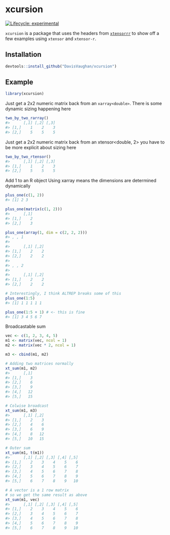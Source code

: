 
<!-- README.md is generated from README.Rmd. Please edit that file -->

# xcursion

[![Lifecycle:
experimental](https://img.shields.io/badge/lifecycle-experimental-orange.svg)](https://www.tidyverse.org/lifecycle/#experimental)

`xcursion` is a package that uses the headers from
[`xtensorrr`](https://github.com/DavisVaughan/xtensorrr) to show off a
few examples using `xtensor` and `xtensor-r`.

## Installation

``` r
devtools::install_github("DavisVaughan/xcursion")
```

## Example

``` r
library(xcursion)
```

Just get a 2x2 numeric matrix back from an `xarray<double>`. There is
some dynamic sizing happening here

``` r
two_by_two_rarray()
#>      [,1] [,2] [,3]
#> [1,]    1    2    3
#> [2,]    5    5    5
```

Just get a 2x2 numeric matrix back from an xtensor\<double, 2\> you have
to be more explicit about sizing here

``` r
two_by_two_rtensor()
#>      [,1] [,2] [,3]
#> [1,]    1    2    3
#> [2,]    5    5    5
```

Add 1 to an R object Using xarray means the dimensions are determined
dynamically

``` r
plus_one(c(1, 2))
#> [1] 2 3

plus_one(matrix(c(1, 2)))
#>      [,1]
#> [1,]    2
#> [2,]    3

plus_one(array(1, dim = c(2, 2, 2)))
#> , , 1
#> 
#>      [,1] [,2]
#> [1,]    2    2
#> [2,]    2    2
#> 
#> , , 2
#> 
#>      [,1] [,2]
#> [1,]    2    2
#> [2,]    2    2
```

``` r
# Interestingly, I think ALTREP breaks some of this
plus_one(1:5)
#> [1] 1 1 1 1 1

plus_one(1:5 + 1) # <- this is fine
#> [1] 3 4 5 6 7
```

Broadcastable sum

``` r
vec <- c(1, 2, 3, 4, 5)
m1 <- matrix(vec, ncol = 1)
m2 <- matrix(vec * 2, ncol = 1)

m3 <- cbind(m1, m2)

# Adding two matrices normally
xt_sum(m1, m2)
#>      [,1]
#> [1,]    3
#> [2,]    6
#> [3,]    9
#> [4,]   12
#> [5,]   15

# Colwise broadcast
xt_sum(m1, m3)
#>      [,1] [,2]
#> [1,]    2    3
#> [2,]    4    6
#> [3,]    6    9
#> [4,]    8   12
#> [5,]   10   15

# Outer sum
xt_sum(m1, t(m1))
#>      [,1] [,2] [,3] [,4] [,5]
#> [1,]    2    3    4    5    6
#> [2,]    3    4    5    6    7
#> [3,]    4    5    6    7    8
#> [4,]    5    6    7    8    9
#> [5,]    6    7    8    9   10

# A vector is a 1 row matrix
# so we get the same result as above
xt_sum(m1, vec)
#>      [,1] [,2] [,3] [,4] [,5]
#> [1,]    2    3    4    5    6
#> [2,]    3    4    5    6    7
#> [3,]    4    5    6    7    8
#> [4,]    5    6    7    8    9
#> [5,]    6    7    8    9   10
```
